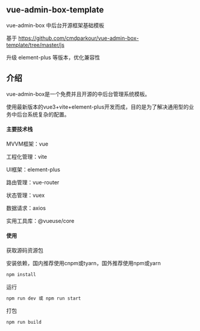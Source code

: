 ## vue-admin-box-template

vue-admin-box 中后台开源框架基础模板

基于 https://github.com/cmdparkour/vue-admin-box-template/tree/master/js

升级 element-plus 等版本，优化兼容性

## 介绍

vue-admin-box是一个免费并且开源的中后台管理系统模板。

使用最新版本的vue3+vite+element-plus开发而成，目的是为了解决通用型的业务中后台系统复杂的配置。

#### 主要技术栈

MVVM框架：vue

工程化管理：vite

UI框架：element-plus

路由管理：vue-router

状态管理：vuex

数据请求：axios

实用工具库：@vueuse/core

#### 使用
获取源码资源包

安装依赖，国内推荐使用cnpm或tyarn，国外推荐使用npm或yarn

```bash
npm install
```

运行

```bash
npm run dev 或 npm run start
```

打包

```bash
npm run build
```
